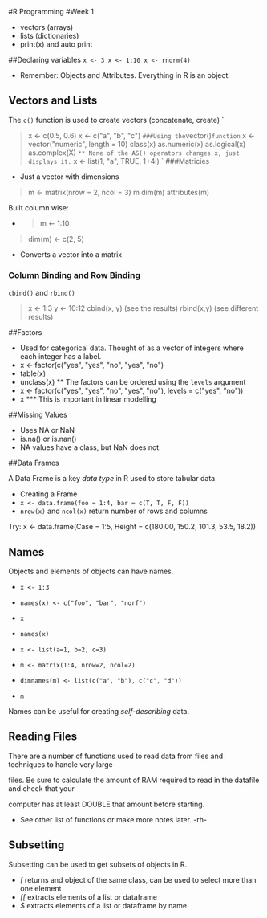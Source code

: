 #R Programming
#Week 1

* vectors (arrays)
* lists (dictionaries)
* print(x) and auto print 

##Declaring variables
`
x <- 3
x <- 1:10
x <- rnorm(4)
`

* Remember: Objects and Attributes. Everything in R is an object.

## Vectors and Lists

The `c()` function is used to create vectors (concatenate, create)
`
> x <- c(0.5, 0.6)
> x <- c("a", "b", "c")
`
###Using the `vector()` function
`
> x <- vector("numeric", length = 10)
> class(x)
> as.numeric(x)
> as.logical(x)
> as.complex(X)
`
** None of the AS() operators changes x, just displays it.
`
> x <- list(1, "a", TRUE, 1+4i)
`
###Matricies
* Just a vector with dimensions
> m <- matrix(nrow = 2, ncol = 3)
> m
> dim(m)
> attributes(m)

Built column wise:
* > m <- 1:10

> dim(m) <- c(2, 5)
* Converts a vector into a matrix

### Column Binding and Row Binding
`cbind()` and `rbind()`
>x <- 1:3
>y <- 10:12
>cbind(x, y) (see the results)
>rbind(x,y) (see different results)

##Factors
* Used for categorical data. Thought of as a vector of integers where each integer has a label.
* x <- factor(c("yes", "yes", "no", "yes", "no")
* table(x)
* unclass(x)
** The factors can be ordered using the `levels` argument
* x <- factor(c("yes", "yes", "no", "yes", "no"), levels = c("yes", "no"))
* x
*** This is important in linear modelling

##Missing Values
* Uses NA or NaN
* is.na() or is.nan()
* NA values have a class, but NaN does not.

##Data Frames

A Data Frame is a key _data type_ in R used to store tabular data.

* Creating a Frame
* `x <- data.frame(foo = 1:4, bar = c(T, T, F, F))`
* `nrow(x)` and `ncol(x)` return number of rows and columns

Try: x <- data.frame(Case = 1:5, Height = c(180.00, 150.2, 101.3, 53.5, 18.2))

## Names 
Objects and elements of objects can have names.
* `x <- 1:3`
* `names(x) <- c("foo", "bar", "norf")`
* `x`
* `names(x)`

* `x <- list(a=1, b=2, c=3)`

* `m <- matrix(1:4, nrow=2, ncol=2)`
* `dimnames(m) <- list(c("a", "b"), c("c", "d"))`
* `m`

Names can be useful for creating _self-describing_ data.

## Reading Files
There are a number of functions used to read data from files and techniques to handle very large 

files. Be sure to calculate the amount of RAM required to read in the datafile and check that your 

computer has at least DOUBLE that amount before starting.
- See other list of functions or make more notes later. -rh-

## Subsetting
Subsetting can be used to get subsets of objects in R.
- _[_ returns and object of the same class, can be used to select more than one element
- _[[_ extracts elements of a list or dataframe
- _$_ extracts elements of a list or dataframe by name
